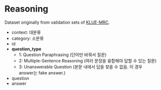 # Reasoning

Dataset originally from validation sets of [KLUE-MRC](https://huggingface.co/datasets/klue/viewer/mrc/validation).

* context: 대분류
* category: 소분류
* id
* **question_type**
  * 1: Question Paraphrasing (단어만 바꿔서 질문)
  * 2: Multiple-Sentence Reasoning (여러 문장을 융합해야 답할 수 있는 질문)
  * 3: Unanswerable Question (본문 내에서 답을 찾을 수 없음. 이 경우 answer는 fake answer.)
* question
* answer
